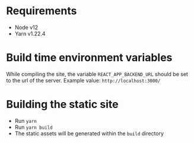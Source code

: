 # Requirements

- Node v12
- Yarn v1.22.4

# Build time environment variables

While compiling the site, the variable `REACT_APP_BACKEND_URL` should be set to the url of the server.
Example value: `http://localhost:3000/`

# Building the static site

- Run `yarn`
- Run `yarn build`
- The static assets will be generated within the `build` directory
